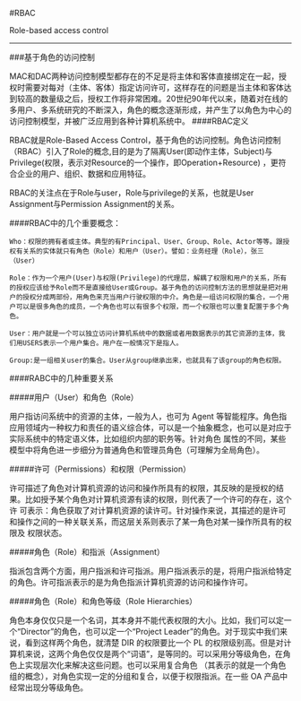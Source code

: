 #RBAC

Role-based access control

---

###基于角色的访问控制

MAC和DAC两种访问控制模型都存在的不足是将主体和客体直接绑定在一起，授权时需要对每对（主体、客体）指定访问许可，这样存在的问题是当主体和客体达到较高的数量级之后，授权工作将非常困难。20世纪90年代以来，随着对在线的多用户、多系统研究的不断深入，角色的概念逐渐形成，并产生了以角色为中心的访问控制模型，并被广泛应用到各种计算机系统中。
####RBAC定义

RBAC就是Role-Based Access Control，基于角色的访问控制。角色访问控制（RBAC）引入了Role的概念,目的是为了隔离User(即动作主体，Subject)与Privilege(权限，表示对Resource的一个操作，即Operation+Resource) ，更符合企业的用户、组织、数据和应用特征。 

RBAC的关注点在于Role与user，Role与privilege的关系，也就是User Assignment与Permission Assignment的关系。

####RBAC中的几个重要概念：

    Who：权限的拥有者或主体。典型的有Principal、User、Group、Role、Actor等等。跟授权有关系的实体就只有角色（Role）和用户（User）。譬如：业务经理（Role），张三（User）
	
	Role：作为一个用户(User)与权限(Privilege)的代理层，解耦了权限和用户的关系，所有的授权应该给予Role而不是直接给User或Group。基于角色的访问控制方法的思想就是把对用户的授权分成两部份，用角色来充当用户行驶权限的中介。角色是一组访问权限的集合，一个用户可以是很多角色的成员，一个角色也可以有很多个权限，而一个权限也可以重复配置于多个角色。
	
	User：用户就是一个可以独立访问计算机系统中的数据或者用数据表示的其它资源的主体，我们用USERS表示一个用户集合。用户在一般情况下是指人。
	
	Group:是一组相关user的集合。User从group继承出来，也就具有了该group的角色权限。
	
####RABC中的几种重要关系

#####用户（User）和角色（Role）

用户指访问系统中的资源的主体，一般为人，也可为 Agent 等智能程序。角色指应用领域内一种权力和责任的语义综合体，可以是一个抽象概念，也可以是对应于实际系统中的特定语义体，比如组织内部的职务等。针对角色 属性的不同，某些模型中将角色进一步细分为普通角色和管理员角色（可理解为全局角色）。

#####许可（Permissions）和权限（Permission）

许可描述了角色对计算机资源的访问和操作所具有的权限，其反映的是授权的结果。比如授予某个角色对计算机资源有读的权限，则代表了一个许可的存在，这个许 可表示：角色获取了对计算机资源的读许可。针对操作来说，其描述的是许可和操作之间的一种关联关系，而这层关系则表示了某一角色对某一操作所具有的权限及 权限状态。

#####角色（Role）和指派（Assignment）	

指派包含两个方面，用户指派和许可指派。用户指派表示的是，将用户指派给特定的角色。许可指派表示的是为角色指派计算机资源的访问和操作许可。

#####角色（Role）和角色等级（Role Hierarchies） 

角色本身仅仅只是一个名词，其本身并不能代表权限的大小。比如，我们可以定一个“Director”的角色，也可以定一个“Project Leader”的角色。对于现实中我们来说，看到这样两个角色，就清楚 DIR 的权限要比一个 PL 的权限级别高。但是对计算机来说，这两个角色仅仅是两个“词语”，是等同的。可以采用分等级角色，在角色上实现层次化来解决这些问题。也可以采用复合角色 （其表示的就是一个角色组的概念），对角色实现一定的分组和复合，以便于权限指派。在一些 OA 产品中经常出现分等级角色。
